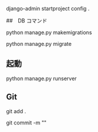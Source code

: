

django-admin startproject config .

##　DB コマンド

python manage.py makemigrations

python manage.py migrate

## 起動
python manage.py runserver

## Git

git add .

git commit -m ""